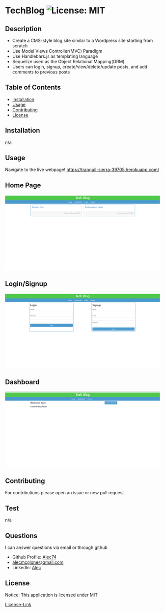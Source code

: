 # TechBlog ![License: MIT](https://img.shields.io/badge/License-MIT-yellow.svg)

  ## Description

  * Create a CMS-style blog site similar to a Wordpress site starting from scratch
  * Use Model Views Controller(MVC) Paradigm
  * Use Handlebars.js as templating language
  * Sequelize used as the Object Relational Mapping(ORM)
  * Users can login, signup, create/view/delete/update posts, and add comments to previous posts
  
  
  ## Table of Contents
  * [Installation](#installation)
  * [Usage](#usage)
  * [Contributing](#contributing)
  * [License](#license)
  
  ## Installation

  n/a

  ## Usage

  Navigate to the live webpage! https://tranquil-sierra-39705.herokuapp.com/

  ## Home Page
  ![image of homepage](./images/home.png)
  ## Login/Signup
  ![image of login](./images/login.png)
  ## Dashboard
  ![image of homepage](./images/dashboard.png)

  ## Contributing

  For contributions please open an issue or new pull request

  ## Test

  n/a
  
  ## Questions

  I can answer questions via email or through github

  * Github Profile: [Alec74](https://github.com/Alec74)
  * alecmcglone@gmail.com
  * LinkedIn: [Alec](https://www.linkedin.com/in/alec-mcglone-900904206/)
  
  ## License
  Notice: This application is licensed under MIT
  
  [License-Link](./LICENSE)